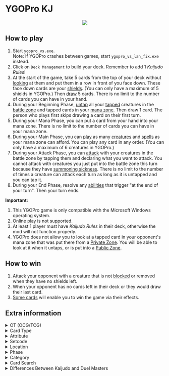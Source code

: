# YGOPro KJ

<p align="center">
	<img src="https://user-images.githubusercontent.com/18324297/82112901-d16dca80-9751-11ea-8004-cbe07d165384.png">
</p>

## How to play
1. Start `ygopro_vs.exe`.<br>
Note: If YGOPro crashes between games, start `ygopro_vs_lan_fix.exe` instead.
2. Click on `Deck Management` to build your deck. Remember to add 1 _Kaijudo Rules_!<br>
3. At the start of the game, take 5 cards from the top of your deck without [looking](https://duelmasters.fandom.com/wiki/Look) at them and put them in a row in front of you face down. These face down cards are your [shields](https://kaijudo.wikia.com/wiki/Shield). (You can only have a maximum of 5 shields in YGOPro.) Then [draw](https://kaijudo.fandom.com/wiki/Draw) 5 cards. There is no limit to the number of cards you can have in your hand.
4. During your Beginning Phase, [untap](https://kaijudo.fandom.com/wiki/Tap_(Untap)) all your [tapped](https://kaijudo.fandom.com/wiki/Tap_(Untap)) creatures in the [battle zone](https://kaijudo.fandom.com/wiki/Battle_Zone) and tapped cards in your [mana zone](https://kaijudo.fandom.com/wiki/Mana_Zone). Then draw 1 card. The person who plays first skips drawing a card on their first turn.
5. During your Mana Phase, you can put a card from your hand into your mana zone. There is no limit to the number of cards you can have in your mana zone.
6. During your Main Phase, you can [play](https://duelmasters.fandom.com/wiki/Play) as many [creatures](https://kaijudo.fandom.com/wiki/Creature) and [spells](https://kaijudo.fandom.com/wiki/Shield) as your mana zone can afford. You can play any card in any order. (You can only have a maximum of 6 creatures in YGOPro.)
7. During your Attack Phase, you can [attack](https://kaijudo.fandom.com/wiki/Attack) with your creatures in the battle zone by tapping them and declaring what you want to attack. You cannot attack with creatures you just put into the battle zone this turn because they have [summoning sickness](https://kaijudo.fandom.com/wiki/Summon). There is no limit to the number of times a creature can attack each turn as long as it is untapped and you can tap it.
8. During your End Phase, resolve any [abilities](https://kaijudo.fandom.com/wiki/Card_Abilities) that trigger "at the end of your turn". Then your turn ends.

**Important:**
1. This YGOPro game is only compatible with the Microsoft Windows operating system.
2. Online play is not supported.
3. At least 1 player must have _Kaijudo Rules_ in their deck, otherwise the mod will not function properly.
4. YGOPro does not allow you to look at a tapped card in your opponent's mana zone that was put there from a [Private Zone](https://duelmasters.fandom.com/wiki/Private_Zone). You will be able to look at it when it untaps, or is put into a [Public Zone](https://duelmasters.fandom.com/wiki/Public_Zone).

## How to win
1. Attack your opponent with a creature that is not [blocked](https://kaijudo.fandom.com/wiki/Block) or removed when they have no shields left.
2. When your opponent has no cards left in their deck or they would draw their last card.
3. [Some cards](https://kaijudo.fandom.com/wiki/The_Mystic_of_Light) will enable you to win the game via their effects.

## Extra information
<details>
<summary>OT (OCG/TCG)</summary>

- `0x1	OCG` = **N/A**
- `0x2	TCG` = Official card
- `0x3	OCG+TCG` = **N/A**
- `0x4	Anime/Custom` = Unofficial card
</details>
<details>
<summary>Card Type</summary>

- `0x21	Monster+Effect` = Creature
- `0x1021	Monster+Effect+Tuner` = Creature that has [no abilities](https://duelmasters.wikia.com/wiki/Vanilla)
- `0x2000021	Monster+Effect+Special Summon` = [Evolution Creature](https://kaijudo.fandom.com/wiki/Evolution_Creature)
	- `Attribute` = [Civilization](https://kaijudo.fandom.com/wiki/Civilization)
	- `Level` = [Mana Cost](https://kaijudo.fandom.com/wiki/Level)
	- `ATK` = `DEF` = [Power](https://kaijudo.fandom.com/wiki/Power)
- `0x3	Monster+Spell` = Spell
	- `Attribute` = Civilization
	- `Level` = Mana Cost
- `0x800	Gemini` = [Multi-civilization](https://kaijudo.fandom.com/wiki/Multi-civilization) card
</details>
<details>
<summary>Attribute</summary>

- `0x1	EARTH` = [Light Civilization](https://kaijudo.fandom.com/wiki/Light_Civilization)
- `0x2	WATER` = [Water Civilization](https://kaijudo.fandom.com/wiki/Water_Civilization)
- `0x4	FIRE` = [Darkness Civilization](https://kaijudo.fandom.com/wiki/Darkness_Civilization)
- `0x8	WIND` = [Fire Civilization](https://kaijudo.fandom.com/wiki/Fire_Civilization)
- `0x10	LIGHT` = [Nature Civilization](https://kaijudo.fandom.com/wiki/Nature_Civilization)
</details>
<details>
<summary>Setcode</summary>

- Refer to `!setname` in `strings.conf`.
</details>
<details>
<summary>Location</summary>

- `0x4	Monster Zone` = Battle Zone
- `0x8	Spell & Trap Zone` = Shield Zone
- `0x10	Graveyard` = Mana Zone (untapped cards)
- `0x20	Banished` = Mana Zone (tapped cards) (text color = blue)
- `0x20	Banished` = [Discard Pile](https://kaijudo.fandom.com/wiki/Discard_Pile) (text color = black)
</details>
<details>
<summary>Phase</summary>

1. `EVENT_PREDRAW` = Beginning Phase = Untap all your tapped cards.
2. `PHASE_DRAW` = Beginning Phase = Draw 1 card from your deck.
3. `PHASE_STANDBY` = Mana Phase = You may put a card from your hand into your mana zone.
4. `PHASE_MAIN1` = Main Phase = You may summon creatures or cast spells by paying the appropriate costs.
5. `PHASE_BATTLE` = Attack Phase = You may attack with creatures.
6. `PHASE_MAIN2` = **N/A**
7. `PHASE_END` = End Phase = "At the end of your turn" or "at the end of each turn" abilities happen now, then the turn ends.
</details>
<details>
<summary>Category</summary>

- `0x1	Destroy Spell/Trap` = Decrease the number of cards in the opponent's shield zone; "Breaker"
- `0x2	Destroy Monster` = Banish a creature
- `0x4	Banish Card` = Put a card into the discard pile; discard a card from a player's hand
- `0x8	Send to Graveyard` = Put a card into the mana zone
- `0x10	Return to Hand` = Return a card from the battle zone, shield zone, mana zone or discard pile to a player's hand
- `0x20	Return to Deck` = Put a card into a player's deck
- `0x40	Destroy Hand` = Decrease the opponent's hand size
- `0x80	Destroy Deck` = Decrease the opponent's deck size
- `0x100	Increase Draw` = Draw a card from the deck
- `0x200	Search Deck` = Look at a player's deck
- `0x400	GY to Hand/Field` = ～Reserved～
- `0x800	Change Battle Position` = Untap or tap a card
- `0x1000	Get Control` = Increase or decrease the cost required for playing a card; change a card's mana cost (level)
- `0x2000	Increase/Decrease ATK/DEF` = Increase or decrease a creature's power
- `0x4000	Piercing` = No summoning sickness
- `0x8000	Attack Multiple Times` = Can attack untapped creatures
- `0x10000	Limit Attack` = Prevent a creature from attacking; change a creature's attack target
- `0x20000	Direct Attack` = Attacks each turn if able; force a creature to battle another creature
- `0x40000	Special Summon` = Creature with "Shield blast"; put a card into the battle zone
- `0x80000	Token` = ～Reserved～
- `0x100000	Type-related` = Lists "creature type" or a particular race (creature type) in the card's text
- `0x200000	Attribute-related` = Lists "civilization" or a particular civilization in the card's text
- `0x400000	Reduce LP` = Decrease the number of cards in the opponent's mana zone
- `0x800000	Increase LP` = Increase the number of cards in the shield zone
- `0x1000000	Cannot Be Destroyed` = Prevent a card from being banished
- `0x2000000	Cannot Be Targeted` = Prevent a creature from being blocked or targeted with an ability
- `0x4000000	Counter` = Prevent the opponent from casting spells
- `0x8000000	Gamble` = ～Reserved～
- `0x10000000	Fusion` = ～Reserved～
- `0x20000000	Synchro` = ～Reserved～
- `0x40000000	Xyz` = Evolution creature; lists "evolution" in the card's text
- `0x80000000	Negate Effect` = ～Reserved～
- [Category list](https://duelmasters.fandom.com/wiki/Category:Advanced_Gameplay)
</details>
<details>
<summary>Card Search</summary>

You can search for the following specific card information in YGOPro:
- Card Ability: Use the `No Ability` tab for creatures that have no abilities
- Card Type: Use the `Type` tab
- Civilization: Use the `Civ` tab
- Evolution Creature: Use the `Evolution` tab
- Mana Cost (Level): Use the `Cost` tab
- Multicolored (Multi-civilization): Use the `Multicolor` tab
- Power: Use the `Power` tab
- Race (Creature Type): **N/A**
- Region-exclusive cards: Use the `Limit` tab
- You can also search for cards whose abilities have been modified for YGOPro by typing `YGOPro`.
</details>
<details>
<summary>Differences Between Kaijudo and Duel Masters</summary>

[**TCG vs. OCG**](https://kaijudo.wikia.com/wiki/Trading_Card_Game)
- Kaijudo is TCG-only.
	- `Cards from the Duel Masters TCG are not compatible.`
- Duel Masters is TCG & OCG. OCG-only for later sets.
	- `Cards from the Kaijudo TCG are not compatible.`

[**Deck**](https://kaijudo.wikia.com/wiki/Deck)
- Kaijudo: `A deck must contain a minimum of 40 cards, and may contain a maximum of 3 copies of any 1 card.`
- Duel Masters: `A deck in the OCG is limited to exactly 40 cards, and can contain up to 4 copies of any card.`

[**Mana**](https://kaijudo.wikia.com/wiki/Mana)
- Kaijudo: `You must have at least 1 of a card's civilization in your mana zone to use it.`
	- `However, it does not need to be tapped to pay for that card.`
- Duel Masters: `You must tap cards in your mana zone until the amount reaches the mana cost number on the card.`
	- `However, the mana tapped must include at least 1 mana from the same civilization as the card you are about to use.`

**Terminology**
- Kaijudo: `Banish`; Duel Masters: `Destroy`
- Kaijudo: `Target`; Duel Masters: `Choose`
- Kaijudo: `Discard Pile`; Duel Masters: `Graveyard`
- Kaijudo: `Level`; Duel Masters: `Mana Cost`
- Kaijudo: `Multi-civilization`; Duel Masters: `Multicolored`
- Kaijudo: `Shield Blast`; Duel Masters: `Shield Trigger`
</details>
